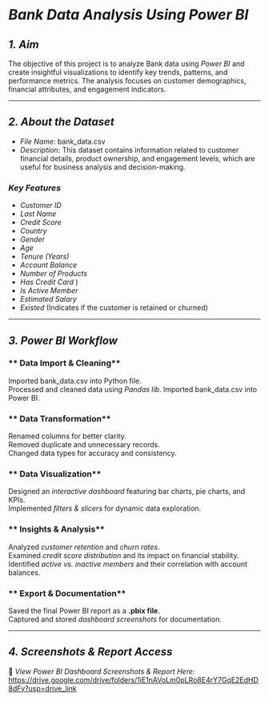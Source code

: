# *Bank Data Analysis Using Power BI*  

## *1. Aim*  
The objective of this project is to analyze Bank data using *Power BI* and create insightful visualizations to identify key trends, patterns, and performance metrics. The analysis focuses on customer demographics, financial attributes, and engagement indicators.  

---

## *2. About the Dataset*  
- *File Name*: bank_data.csv  
- *Description*: This dataset contains information related to customer financial details, product ownership, and engagement levels, which are useful for business analysis and decision-making.  

### *Key Features*  
- *Customer ID*  
- *Last Name*  
- *Credit Score*  
- *Country*  
- *Gender*  
- *Age*  
- *Tenure (Years)*  
- *Account Balance*  
- *Number of Products*  
- *Has Credit Card* )  
- *Is Active Member* 
- *Estimated Salary*  
- *Existed* (Indicates if the customer is retained or churned)  

---

## *3. Power BI Workflow*  

### ** Data Import & Cleaning**  
Imported bank_data.csv into Python file.  
Processed and cleaned data using *Pandas lib*.
Imported bank_data.csv into Power BI.

### ** Data Transformation**  
Renamed columns for better clarity.  
Removed duplicate and unnecessary records.  
Changed data types for accuracy and consistency.  

### ** Data Visualization**  
Designed an *interactive dashboard* featuring bar charts, pie charts, and KPIs.  
Implemented *filters & slicers* for dynamic data exploration.  

### ** Insights & Analysis**  
 Analyzed *customer retention* and *churn rates*.  
 Examined *credit score distribution* and its impact on financial stability.  
 Identified *active vs. inactive members* and their correlation with account balances.  

### ** Export & Documentation**  
Saved the final Power BI report as a **.pbix file**.  
Captured and stored *dashboard screenshots* for documentation.  

---

## *4. Screenshots & Report Access*  
📸 *View Power BI Dashboard Screenshots & Report Here:*  
https://drive.google.com/drive/folders/1iE1nAVoLm0pLRo8E4rY7GqE2EdHD8dFy?usp=drive_link
